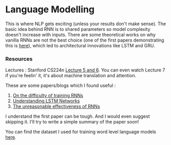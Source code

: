 # Language Modelling

This is where NLP gets exciting (unless your results don't make sense). The basic idea behind RNN is to shared parameters so model complexity doesn't increase with inputs. There are some theoretical works on why vanilla RNNs are not the best choice (one of the first papers demonstrating this is [here](http://ai.dinfo.unifi.it/paolo//ps/tnn-94-gradient.pdf)), which led to architectural innovations like LSTM and GRU. 

### Resources 
Lectures : Stanford CS224n [Lecture 5 and 6](https://www.youtube.com/playlist?list=PLoROMvodv4rOhcuXMZkNm7j3fVwBBY42z). You can even watch Lecture 7 if you're feelin' it, it's about machine translation and attention.

These are some papers/blogs which I found useful :
1. [On the difficulty of training RNNs](https://arxiv.org/pdf/1211.5063.pdf)
2. [Understanding LSTM Networks](http://colah.github.io/posts/2015-08-Understanding-LSTMs/)
3. [The unreasonable effectiveness of RNNs](http://karpathy.github.io/2015/05/21/rnn-effectiveness/) 

I understand the first paper can be tough. And I would even suggest skipping it. I'll try to write a simple summary of the paper soon!

You can find the dataset I used for training word level language models [here](https://github.com/jayeshk7/Intro-to-NLP/blob/master/Language%20Models/Dataset/shakespeare%20sonnets.txt).